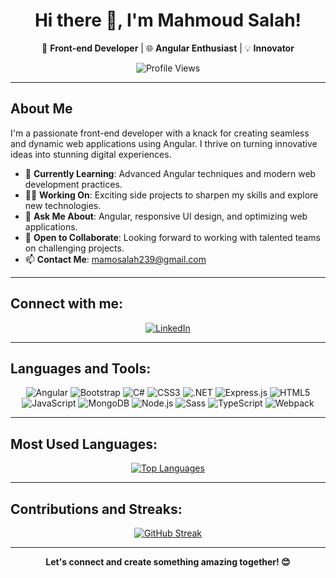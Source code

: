 <h1 align="center">Hi there 👋, I'm Mahmoud Salah!</h1>

<p align="center">
  🚀 <strong>Front-end Developer</strong> | 🌐 <strong>Angular Enthusiast</strong> | 💡 <strong>Innovator</strong>
</p>

<p align="center">
  <img src="https://komarev.com/ghpvc/?username=mahmoudsalah239&color=brightgreen&style=flat-square" alt="Profile Views">
</p>

---

## About Me
I'm a passionate front-end developer with a knack for creating seamless and dynamic web applications using Angular. I thrive on turning innovative ideas into stunning digital experiences.

- 🌱 **Currently Learning**: Advanced Angular techniques and modern web development practices.
- 👨‍💻 **Working On**: Exciting side projects to sharpen my skills and explore new technologies.
- 💬 **Ask Me About**: Angular, responsive UI design, and optimizing web applications.
- 🤝 **Open to Collaborate**: Looking forward to working with talented teams on challenging projects.
- 📫 **Contact Me**: [mamosalah239@gmail.com](mailto:mamosalah239@gmail.com)

---

## Connect with me:
<p align="center">
  <a href="https://www.linkedin.com/in/mahm0udsalah/"><img src="https://img.shields.io/badge/LinkedIn-blue?style=flat-square&logo=linkedin" alt="LinkedIn"></a>
</p>

---

## Languages and Tools:
<p align="center">
  <img src="https://img.icons8.com/color/48/000000/angularjs.png" alt="Angular">
  <img src="https://img.icons8.com/color/48/000000/bootstrap.png" alt="Bootstrap">
  <img src="https://img.icons8.com/color/48/000000/c-sharp-logo.png" alt="C#">
  <img src="https://img.icons8.com/color/48/000000/css3.png" alt="CSS3">
  <img src="https://img.icons8.com/color/48/000000/.net.png" alt=".NET">
  <img src="https://img.icons8.com/color/48/000000/express.png" alt="Express.js">
  <img src="https://img.icons8.com/color/48/000000/html-5.png" alt="HTML5">
  <img src="https://img.icons8.com/color/48/000000/javascript.png" alt="JavaScript">
  <img src="https://img.icons8.com/color/48/000000/mongodb.png" alt="MongoDB">
  <img src="https://img.icons8.com/color/48/000000/nodejs.png" alt="Node.js">
  <img src="https://img.icons8.com/color/48/000000/sass.png" alt="Sass">
  <img src="https://img.icons8.com/color/48/000000/typescript.png" alt="TypeScript">
  <img src="https://img.icons8.com/color/48/000000/webpack.png" alt="Webpack">
</p>

---

## Most Used Languages:
<p align="center">
  <a href="https://github.com/mahmoudsalah239/github-readme-stats">
    <img src="https://github-readme-stats.vercel.app/api/top-langs/?username=mahmoudsalah239&layout=compact&theme=default" alt="Top Languages">
  </a>
</p>

---

## Contributions and Streaks:
<p align="center">
  <a href="https://git.io/streak-stats">
    <img src="https://github-readme-streak-stats.herokuapp.com/?user=mahmoudsalah239&theme=default" alt="GitHub Streak">
  </a>
</p>

---

<p align="center">
  <strong>Let's connect and create something amazing together! 😊</strong>
</p>
